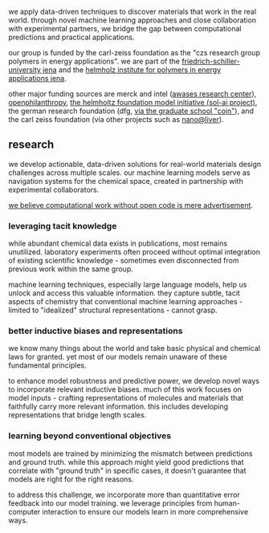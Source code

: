 we apply data-driven techniques to discover materials that work in the real world. through novel machine learning approaches and close collaboration with experimental partners, we bridge the gap between computational predictions and practical applications.

our group is funded by the carl-zeiss foundation as the "czs research group polymers in energy applications". we are part of the [friedrich-schiller-university jena](https://www.uni-jena.de/) and the [helmholz institute for polymers in energy applications jena](https://www.hipole-jena.de/).

other major funding sources are merck and intel ([awases research center](https://community.intel.com/t5/Blogs/Thought-Leadership/Big-Ideas/Intel-and-Merck-KGaA-Darmstadt-Germany-Fund-Semiconductor/post/1478514)), [openphilanthropy](https://www.openphilanthropy.org/grants/friedrich-schiller-university-jena-analytical-chemistry-benchmark/), [the helmholtz foundation model initiative (sol-ai project)](https://www.chemgeo.uni-jena.de/en/11781/helmholtz-supports-sol-ai-foundation-model-project), the german research foundation (dfg, [via the graduate school "coin"](https://www.uni-jena.de/286000/die-legosteine-von-morgen-anfertigen-koennen)), and the carl zeiss foundation (via other projects such as [nano@liver](https://www.carl-zeiss-stiftung.de/themen-projekte/uebersicht-projekte/detail/nanoliver-nanopartikelsysteme-und-innovative-makromolekuele-zur-selektiven-modulation-des-mikromilieus-der-leber)).

## research

we develop actionable, data-driven solutions for real-world materials design challenges across multiple scales. our machine learning models serve as navigation systems for the chemical space, created in partnership with experimental collaborators.

[we believe computational work without open code is mere advertisement](https://statweb.stanford.edu/~wavelab/Wavelab_850/wavelab.pdf).

### leveraging tacit knowledge

while abundant chemical data exists in publications, most remains unutilized. 
laboratory experiments often proceed without optimal integration of existing scientific knowledge - sometimes even disconnected from previous work within the same group.

machine learning techniques, especially large language models, help us unlock and access this valuable information. they capture subtle, tacit aspects of chemistry that conventional machine learning approaches - limited to "idealized" structural representations - cannot grasp.

### better inductive biases and representations

we know many things about the world and take basic physical and chemical laws for granted. yet most of our models remain unaware of these fundamental principles.

to enhance model robustness and predictive power, we develop novel ways to incorporate relevant inductive biases. much of this work focuses on model inputs - crafting representations of molecules and materials that faithfully carry more relevant information. this includes developing representations that bridge length scales.

### learning beyond conventional objectives

most models are trained by minimizing the mismatch between predictions and ground truth. while this approach might yield good predictions that correlate with "ground truth" in specific cases, it doesn't guarantee that models are right for the right reasons.

to address this challenge, we incorporate more than quantitative error feedback into our model training. we leverage principles from human-computer interaction to ensure our models learn in more comprehensive ways.